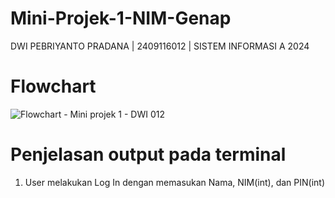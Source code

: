 # Mini-Projek-1-NIM-Genap
DWI PEBRIYANTO PRADANA | 2409116012 | SISTEM INFORMASI A 2024

# Flowchart
![Flowchart - Mini projek 1 - DWI 012](https://github.com/user-attachments/assets/acf7c988-f1d4-458c-b0c0-63d0025336a7)

# Penjelasan output pada terminal
1. User melakukan Log In dengan memasukan Nama, NIM(int), dan PIN(int)
   
